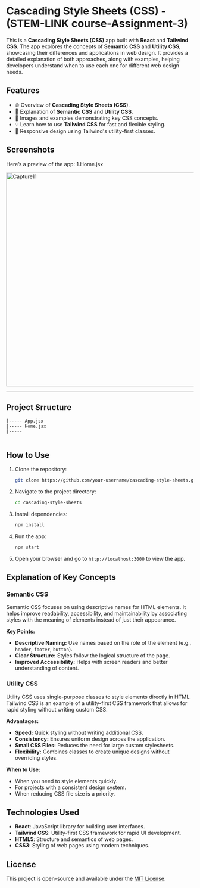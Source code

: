# Cascading Style Sheets (CSS) - (STEM-LINK course-Assignment-3)

This is a **Cascading Style Sheets (CSS)** app built with **React** and **Tailwind CSS**. The app explores the concepts of **Semantic CSS** and **Utility CSS**, showcasing their differences and applications in web design. It provides a detailed explanation of both approaches, along with examples, helping developers understand when to use each one for different web design needs.

## Features

- 🌐 Overview of **Cascading Style Sheets (CSS)**.
- 📘 Explanation of **Semantic CSS** and **Utility CSS**.
- 📸 Images and examples demonstrating key CSS concepts.
- 💡 Learn how to use **Tailwind CSS** for fast and flexible styling.
- 🎨 Responsive design using Tailwind's utility-first classes.

## Screenshots

Here’s a preview of the app:
1.Home.jsx


  <img width="574" alt="Capture11" src="https://github.com/user-attachments/assets/ec383631-e754-4646-93c9-61bf08714a09" />


---


## Project Srructure

```
|----- App.jsx
|----- Home.jsx
|-----


```


## How to Use

1. Clone the repository:
   ```bash
   git clone https://github.com/your-username/cascading-style-sheets.git


2. Navigate to the project directory:
   ```bash
   cd cascading-style-sheets
   ```

3. Install dependencies:
   ```bash
   npm install
   ```

4. Run the app:
   ```bash
   npm start
   ```

5. Open your browser and go to `http://localhost:3000` to view the app.

## Explanation of Key Concepts

### Semantic CSS

Semantic CSS focuses on using descriptive names for HTML elements. It helps improve readability, accessibility, and maintainability by associating styles with the meaning of elements instead of just their appearance.

**Key Points:**
- **Descriptive Naming:** Use names based on the role of the element (e.g., `header`, `footer`, `button`).
- **Clear Structure:** Styles follow the logical structure of the page.
- **Improved Accessibility:** Helps with screen readers and better understanding of content.

### Utility CSS

Utility CSS uses single-purpose classes to style elements directly in HTML. Tailwind CSS is an example of a utility-first CSS framework that allows for rapid styling without writing custom CSS.

**Advantages:**
- **Speed:** Quick styling without writing additional CSS.
- **Consistency:** Ensures uniform design across the application.
- **Small CSS Files:** Reduces the need for large custom stylesheets.
- **Flexibility:** Combines classes to create unique designs without overriding styles.

**When to Use:**
- When you need to style elements quickly.
- For projects with a consistent design system.
- When reducing CSS file size is a priority.

## Technologies Used

- **React**: JavaScript library for building user interfaces.
- **Tailwind CSS**: Utility-first CSS framework for rapid UI development.
- **HTML5**: Structure and semantics of web pages.
- **CSS3**: Styling of web pages using modern techniques.

## License

This project is open-source and available under the [MIT License](LICENSE).

